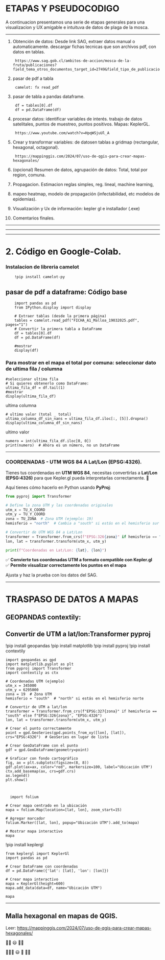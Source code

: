 
# ETAPAS Y PSEUDOCODIGO

A continuacion presentamos una serie de etapas generales para una visualizacion y UX amigable e intuituva de datos de plaga de la mosca.

---

1. Obtención de datos: Desde link SAG, extraer datos manual o automaticamente. descargar fichas tecnicas que son archivos pdf, con datos en tablas.

        https://www.sag.gob.cl/ambitos-de-accion/mosca-de-la-fruta/publicaciones?field_tema_otros_documentos_target_id=2749&field_tipo_de_publicacion_target_id=244&field_fecha_otros_value=&title=&order=field_fecha_otros&sort=desc


2. pasar de pdf a tabla

        camelot: fx read_pdf
   

3. pasar de tabla a pandas dataframe.
        
        df = tables[0].df
        df = pd.DataFrame(df)





4. procesar datos: identificar variables de interés. trabajo de datos satelitales, puntos de muestreo, puntos positivos. Mapas: KeplerGL.

        https://www.youtube.com/watch?v=HpqWSjuUl_A

5. Crear y transformar variables: de datosen tablas a gridmap (rectangular, hexagonal, octagonal).

        https://mappinggis.com/2024/07/uso-de-qgis-para-crear-mapas-hexagonales/


6. (opcional) Resumen de datos, agrupación de datos: Total, total por region, comuna.


7. Propagacion. Estimacion reglas simples,  reg. lineal, machine learning,
8. mapeo heatmap, modelo de propagación (infectabilidad, etc modelos de epidemias).
9. Visualización y Ux de información: kepler gl e installador (.exe)


10. Comentarios finales.



---
---
---



# 2. Código en Google-Colab.


### Instalacion de libreria camelot

        !pip install camelot-py


## pasar de pdf a dataframe: Código base

        import pandas as pd
        from IPython.display import display
        
        # Extraer tablas (desde la primera página)
        tables = camelot.read_pdf("FICHA_A1_Malloa_19032025.pdf", pages="1")
        # Convertir la primera tabla a DataFrame
        df = tables[0].df
        df = pd.DataFrame(df)
        
        #mostrar
        display(df)


### Para mostrar en el mapa el total por comuna: seleccionar dato de ultima fila / columna

    #seleccionar ultima fila
    # Si quieres obtenerlo como DataFrame:
    ultima_fila_df = df.tail(1)
    #mostrar
    display(ultima_fila_df)

ultima columna

    # ultimo valor (total _ total)
    ultima_columna_df_sin_nans = ultima_fila_df.iloc[:, [5]].dropna()
    display(ultima_columna_df_sin_nans)

ultimo valor

    numero = int(ultima_fila_df.iloc[0, 0])
    print(numero)  # Ahora es un número, no un DataFrame


---

### COORDENADAS - UTM WGS 84 A Lat/Lon (EPSG:4326).

Tienes tus coordenadas en **UTM WGS 84**, necesitas convertirlas a **Lat/Lon (EPSG:4326)** para que Kepler.gl pueda interpretarlas correctamente. 🚀  

Aquí tienes cómo hacerlo en Python usando **PyProj**:  

```python
from pyproj import Transformer

# Define la zona UTM y las coordenadas originales
utm_x = TU_X_COORD
utm_y = TU_Y_COORD
zona = TU_ZONA  # Zona UTM (ejemplo: 19)
hemisferio = "north"  # Cambia a "south" si estás en el hemisferio sur

# Convertir de UTM WGS 84 a Lat/Lon
transformer = Transformer.from_crs(f"EPSG:326{zona}" if hemisferio == "north" else f"EPSG:327{zona}", "EPSG:4326")
lon, lat = transformer.transform(utm_x, utm_y)

print(f"Coordenadas en Lat/Lon: {lat}, {lon}")
```

✅ **Convierte tus coordenadas UTM a formato compatible con Kepler.gl**  
✅ **Permite visualizar correctamente los puntos en el mapa**  

Ajusta y haz la prueba con los datos del SAG. 



---


# TRASPASO DE DATOS A MAPAS

##  GEOPANDAS contextily: 
##  Convertir de UTM a lat/lon:Transformer pyproj

!pip install geopandas
!pip install matplotlib
!pip install pyproj
!pip install contextily


    import geopandas as gpd 
    import matplotlib.pyplot as plt
    from pyproj import Transformer
    import contextily as ctx
    
    # Coordenadas UTM (ejemplo)
    utm_x = 345000
    utm_y = 6295000
    zona = 19  # Zona UTM
    hemisferio = "south"  # "north" si estás en el hemisferio norte
    
    # Convertir de UTM a lat/lon
    transformer = Transformer.from_crs(f"EPSG:327{zona}" if hemisferio == "south" else f"EPSG:326{zona}", "EPSG:4326")
    lon, lat = transformer.transform(utm_x, utm_y)
    
    # Crear el punto correctamente
    point = gpd.GeoSeries(gpd.points_from_xy([lon], [lat]), crs="EPSG:4326")  # GeoSeries en lugar de lista
    
    # Crear GeoDataFrame con el punto
    gdf = gpd.GeoDataFrame(geometry=point)
    
    # Graficar con fondo cartográfico
    fig, ax = plt.subplots(figsize=(8, 8))
    gdf.plot(ax=ax, color="red", markersize=100, label="Ubicación UTM")
    ctx.add_basemap(ax, crs=gdf.crs)
    ax.legend()
    plt.show()



      import folium
    
    # Crear mapa centrado en la ubicación
    mapa = folium.Map(location=[lat, lon], zoom_start=15)
    
    # Agregar marcador
    folium.Marker([lat, lon], popup="Ubicación UTM").add_to(mapa)
    
    # Mostrar mapa interactivo
    mapa



!pip install keplergl


    from keplergl import KeplerGl
    import pandas as pd
    
    # Crear DataFrame con coordenadas
    df = pd.DataFrame({'lat': [lat], 'lon': [lon]})
    
    # Crear mapa interactivo
    mapa = KeplerGl(height=600)
    mapa.add_data(data=df, name="Ubicación UTM")
    
    mapa



---



## Malla hexagonal en mapas de QGIS.

Leer: https://mappinggis.com/2024/07/uso-de-qgis-para-crear-mapas-hexagonales/

🚀🚀 😃  🚀🚀

🚀🚀🚀 😃 🚀 🚀🚀
